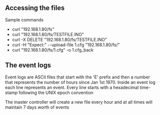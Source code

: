 ## Accessing the files

Sample commands

- curl "192.168.1.80/fs"
- curl "192.168.1.80/fs/TESTFILE.INO"
- curl -X DELETE "192.168.1.80/fs/TESTFILE.INO"
- curl -H "Expect:" --upload-file 1.cfg "192.168.1.80/fs/"
- curl "192.168.1.80/fs/1.cfg" -o 1.cfg\_back

## The event logs

Event logs are ASCII files that start with the 'E' prefix and then a number that represents the number of hours since Jan 1st 1970. Inside an event log each line represents an event. Every line starts with a hexadecimal time-stamp following the UNIX epoch convention

The master controller will create a new file every hour and at all times will maintain 7 days worth of events


